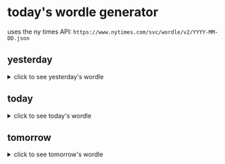 # today's wordle generator

uses the ny times API: `https://www.nytimes.com/svc/wordle/v2/YYYY-MM-DD.json`

## yesterday

<details>
    <summary>click to see yesterday's wordle</summary>

    stiff

</details>

## today

<details>
    <summary>click to see today's wordle</summary>

    fried

</details>

## tomorrow

<details>
    <summary>click to see tomorrow's wordle</summary>

    never

</details>
